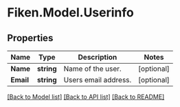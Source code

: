 # Fiken.Model.Userinfo

## Properties

Name | Type | Description | Notes
------------ | ------------- | ------------- | -------------
**Name** | **string** | Name of the user. | [optional] 
**Email** | **string** | Users email address. | [optional] 

[[Back to Model list]](../../README.md#documentation-for-models) [[Back to API list]](../../README.md#documentation-for-api-endpoints) [[Back to README]](../../README.md)

